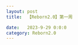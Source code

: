 ```yaml
---
layout: post
title:  【Reborn2.0】第一周

date:   2023-9-29 0:0:0
category: Reborn2.0
---
```


<!--![](http://s1r3itzmh.hd-bkt.clouddn.com/img/week1_2310011610.png)-->


